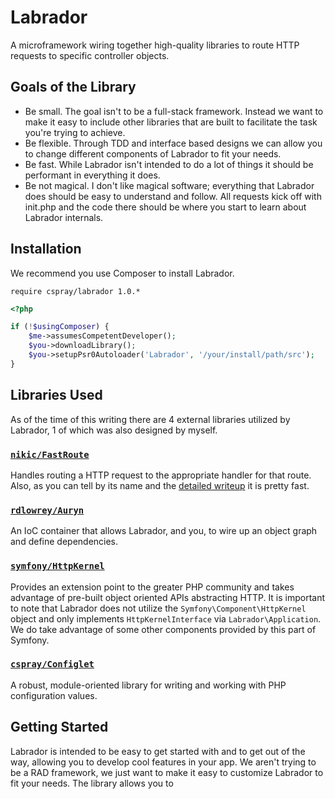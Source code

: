 # Labrador

A microframework wiring together high-quality libraries to route HTTP requests to specific controller objects.

## Goals of the Library

- Be small. The goal isn't to be a full-stack framework. Instead we want to make it easy to include other libraries that are built to facilitate the task you're trying to achieve.
- Be flexible. Through TDD and interface based designs we can allow you to change different components of Labrador to fit your needs.
- Be fast. While Labrador isn't intended to do a lot of things it should be performant in everything it does.
- Be not magical. I don't like magical software; everything that Labrador does should be easy to understand and follow. All requests kick off with init.php and the code there should be where you start to learn about Labrador internals.


## Installation

We recommend you use Composer to install Labrador.

`require cspray/labrador 1.0.*`

```php
<?php

if (!$usingComposer) {
    $me->assumesCompetentDeveloper();
    $you->downloadLibrary();
    $you->setupPsr0Autoloader('Labrador', '/your/install/path/src');
}
```

## Libraries Used

As of the time of this writing there are 4 external libraries utilized by Labrador, 1 of which was also designed by myself.

### [`nikic/FastRoute`](https://github.com/nikic/FastRoute)

Handles routing a HTTP request to the appropriate handler for that route. Also, as you can tell by its name and the [detailed writeup](http://nikic.github.io/2014/02/18/Fast-request-routing-using-regular-expressions.html) it is pretty fast.

### [`rdlowrey/Auryn`](https://github.com/rdlowrey/Auryn)

An IoC container that allows Labrador, and you, to wire up an object graph and define dependencies.

### [`symfony/HttpKernel`](https://github.com/symfony/HttpKernel)

Provides an extension point to the greater PHP community and takes advantage of pre-built object oriented APIs abstracting HTTP. It is important to note that Labrador does not utilize the `Symfony\Component\HttpKernel` object and only implements `HttpKernelInterface` via `Labrador\Application`. We do take advantage of some other components provided by this part of Symfony.

### [`cspray/Configlet`](https://github.com/cspray/Configlet)

A robust, module-oriented library for writing and working with PHP configuration values.

## Getting Started

Labrador is intended to be easy to get started with and to get out of the way, allowing you to develop cool features in your app. We aren't trying to be a RAD framework, we just want to make it easy to customize Labrador to fit your needs. The library allows you to
